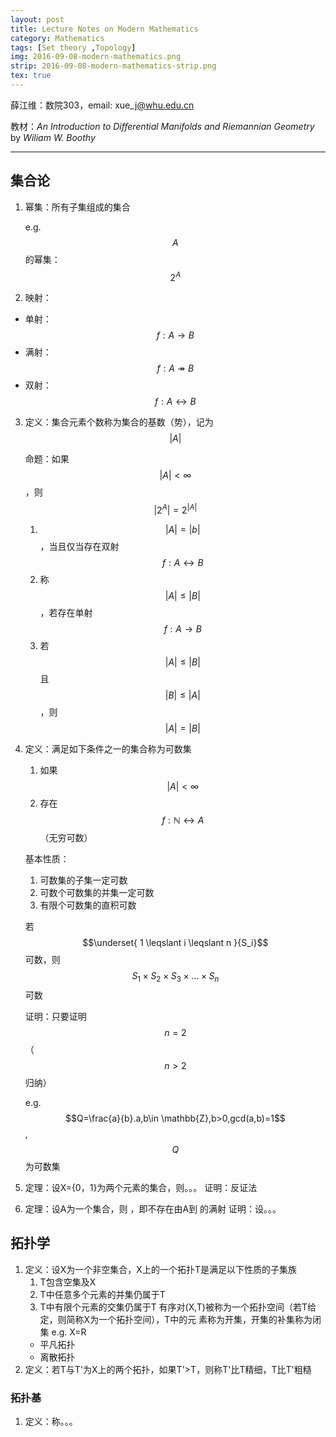 ```yaml
---
layout: post
title: Lecture Notes on Modern Mathematics
category: Mathematics
tags: [Set theory ,Topology]
img: 2016-09-08-modern-mathematics.png
strip: 2016-09-08-modern-mathematics-strip.png
tex: true
---
```


薛江维：数院303，email: xue\_j@whu.edu.cn

教材：*An Introduction to Differential Manifolds and Riemannian Geometry* by *Wiliam W. Boothy*

------

## 集合论
1. 幂集：所有子集组成的集合

	e.g. $$A$$的幂集：$$2^{A}$$
2. 映射：
 - 单射：$$f: A \rightarrow B$$
 - 满射：$$f: A \twoheadrightarrow B$$
 - 双射：$$f: A \leftrightarrow B$$
3. 定义：集合元素个数称为集合的基数（势），记为$$\vert A \vert$$

	命题：如果$$\vert A \vert < \infty$$，则$$\vert 2^A \vert = 2^{\vert A \vert}$$
	1. $$\vert A \vert = \vert b \vert$$，当且仅当存在双射$$f: A \leftrightarrow B$$
	2. 称$$\vert A \vert \leqslant \vert B \vert$$，若存在单射$$f: A \rightarrow B$$
	3. 若$$\vert A \vert \leqslant \vert B \vert$$且$$\vert B \vert \leqslant \vert A \vert$$，则$$\vert A \vert = \vert B \vert$$

4. 定义：满足如下条件之一的集合称为可数集
    1. 如果$$\vert A \vert < \infty$$
    2. 存在$$f: \mathbb{N} \leftrightarrow A$$（无穷可数）

    基本性质：

    1. 可数集的子集一定可数
    2. 可数个可数集的并集一定可数
    3. 有限个可数集的直积可数

    若 $$\underset{ 1 \leqslant i \leqslant n }{S_i}$$ 可数，则 $$S_1\times S_2 \times S_3 \times \dots \times S_n$$ 可数
        
    证明：只要证明$$n=2$$（$$n>2$$归纳）

    e.g. $$Q=\frac{a}{b}.a,b\in \mathbb{Z},b>0,gcd(a,b)=1$$,$$Q$$为可数集

5. 定理：设X={0，1}为两个元素的集合，则。。。
	证明：反证法
6. 定理：设A为一个集合，则 ，即不存在由A到 的满射
	证明：设。。。

## 拓扑学
1. 定义：设X为一个非空集合，X上的一个拓扑T是满足以下性质的子集族
	1. T包含空集及X
	2. T中任意多个元素的并集仍属于T
	3. T中有限个元素的交集仍属于T
	有序对(X,T)被称为一个拓扑空间（若T给定，则简称X为一个拓扑空间），T中的元	素称为开集，开集的补集称为闭集
	e.g. X=R
	* 平凡拓扑
	* 离散拓扑
2. 定义：若T与T'为X上的两个拓扑，如果T'&gt;T，则称T'比T精细，T比T'粗糙
### 拓扑基
1. 定义：称。。。 

